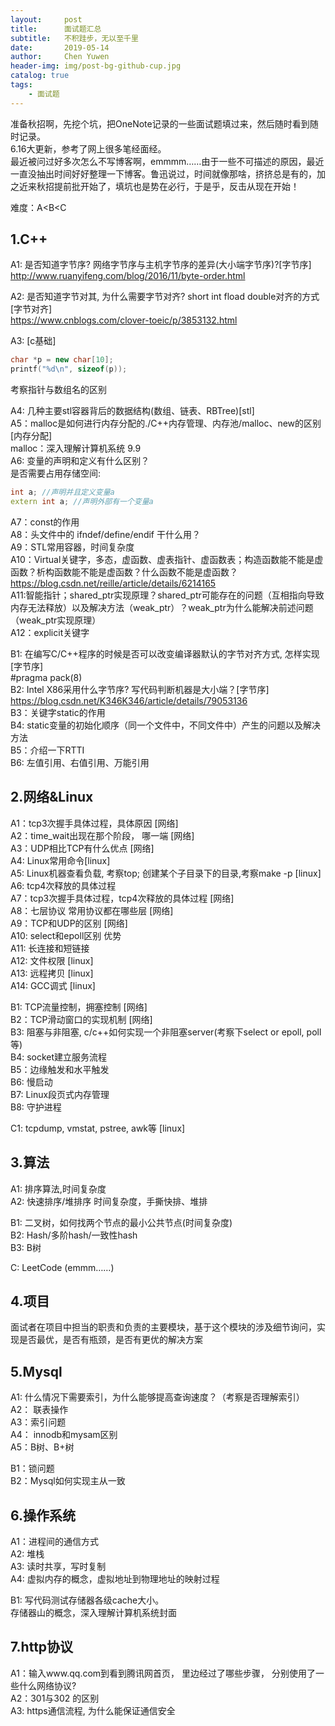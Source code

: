 ```yaml
---
layout:     post
title:      面试题汇总
subtitle:   不积跬步，无以至千里
date:       2019-05-14
author:     Chen Yuwen
header-img: img/post-bg-github-cup.jpg
catalog: true
tags:
    - 面试题
---
```


准备秋招啊，先挖个坑，把OneNote记录的一些面试题填过来，然后随时看到随时记录。<br>
6.16大更新，参考了网上很多笔经面经。<br>
最近被问过好多次怎么不写博客啊，emmmm……由于一些不可描述的原因，最近一直没抽出时间好好整理一下博客。鲁迅说过，时间就像那啥，挤挤总是有的，加之近来秋招提前批开始了，填坑也是势在必行，于是乎，反击从现在开始！

难度：A<B<C
## 1.C++
A1: 是否知道字节序? 网络字节序与主机字节序的差异(大小端字节序)?[字节序]<br>
http://www.ruanyifeng.com/blog/2016/11/byte-order.html

A2: 是否知道字节对其, 为什么需要字节对齐? short int fload double对齐的方式[字节对齐]<br>
https://www.cnblogs.com/clover-toeic/p/3853132.html

A3: [c基础] <br>

```c++
char *p = new char[10];
printf("%d\n", sizeof(p));
```
考察指针与数组名的区别

A4: 几种主要stl容器背后的数据结构(数组、链表、RBTree)[stl] <br>
A5：malloc是如何进行内存分配的./C++内存管理、内存池/malloc、new的区别 [内存分配]<br>
malloc：深入理解计算机系统 9.9 <br>
A6: 变量的声明和定义有什么区别？<br>
是否需要占用存储空间:

```c++
int a; //声明并且定义变量a
extern int a; //声明外部有一个变量a
```

A7：const的作用<br>
A8：头文件中的 ifndef/define/endif 干什么用？<br>
A9：STL常用容器，时间复杂度<br>
A10：Virtual关键字，多态，虚函数、虚表指针、虚函数表；构造函数能不能是虚函数？析构函数能不能是虚函数？什么函数不能是虚函数？<br>
https://blog.csdn.net/reille/article/details/6214165 <br>
A11:智能指针；shared\_ptr实现原理？shared\_ptr可能存在的问题（互相指向导致内存无法释放）以及解决方法（weak\_ptr）？weak\_ptr为什么能解决前述问题（weak\_ptr实现原理）<br>
A12：explicit关键字<br>

B1: 在编写C/C++程序的时候是否可以改变编译器默认的字节对齐方式, 怎样实现[字节序]<br>
\#pragma pack(8) <br>
B2: Intel X86采用什么字节序? 写代码判断机器是大小端？[字节序]<br>
https://blog.csdn.net/K346K346/article/details/79053136<br>
B3：关键字static的作用<br>
B4: static变量的初始化顺序（同一个文件中，不同文件中）产生的问题以及解决方法<br>
B5：介绍一下RTTI<br>
B6: 左值引用、右值引用、万能引用

## 2.网络&Linux
A1：tcp3次握手具体过程，具体原因 [网络]<br>
A2：time_wait出现在那个阶段， 哪一端 [网络]<br>
A3：UDP相比TCP有什么优点 [网络]<br>
A4: Linux常用命令[linux]<br>
A5: Linux机器查看负载, 考察top; 创建某个子目录下的目录,考察make -p [linux]<br>
A6: tcp4次释放的具体过程<br>
A7：tcp3次握手具体过程，tcp4次释放的具体过程 [网络]<br>
A8：七层协议 常用协议都在哪些层 [网络]<br>
A9：TCP和UDP的区别 [网络]<br>
A10: select和epoll区别 优势<br>
A11: 长连接和短链接 <br>
A12: 文件权限 [linux]<br>
A13: 远程拷贝 [linux]<br>
A14: GCC调式 [linux]<br>

B1: TCP流量控制，拥塞控制 [网络]<br>
B2：TCP滑动窗口的实现机制 [网络]<br>
B3: 阻塞与非阻塞, c/c++如何实现一个非阻塞server(考察下select or epoll, poll等)<br>
B4: socket建立服务流程<br>
B5：边缘触发和水平触发<br>
B6: 慢启动<br>
B7: Linux段页式内存管理<br>
B8: 守护进程<br>

C1: tcpdump, vmstat, pstree, awk等 [linux] <br>

## 3.算法
A1: 排序算法,时间复杂度 <br>
A2: 快速排序/堆排序 时间复杂度，手撕快排、堆排 <br>

B1: 二叉树，如何找两个节点的最小公共节点(时间复杂度)  <br>
B2: Hash/多阶hash/一致性hash <br>
B3: B树 <br>

C: LeetCode (emmm……) <br>

## 4.项目
面试者在项目中担当的职责和负责的主要模块，基于这个模块的涉及细节询问，实现是否最优，是否有瓶颈，是否有更优的解决方案

## 5.Mysql
A1: 什么情况下需要索引，为什么能够提高查询速度？（考察是否理解索引）<br>
A2： 联表操作<br>
A3：索引问题<br>
A4： innodb和mysam区别<br>
A5：B树、B+树<br>

B1：锁问题<br>
B2：Mysql如何实现主从一致


## 6.操作系统
A1：进程间的通信方式 <br>
A2: 堆栈<br>
A3: 读时共享，写时复制<br>
A4: 虚拟内存的概念，虚拟地址到物理地址的映射过程

B1: 写代码测试存储器各级cache大小。<br>
存储器山的概念，深入理解计算机系统封面<br>

## 7.http协议
A1：输入www.qq.com到看到腾讯网首页， 里边经过了哪些步骤， 分别使用了一些什么网络协议?<br>
A2：301与302 的区别<br>
A3: https通信流程, 为什么能保证通信安全<br>
